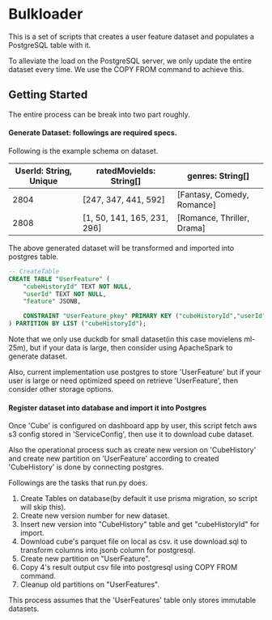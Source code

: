 # Bulkloader

This is a set of scripts that creates a user feature dataset and populates a PostgreSQL table with it.

To alleviate the load on the PostgreSQL server, we only update the entire dataset every time. We use the COPY FROM command to achieve this.

## Getting Started

The entire process can be break into two part roughly.

#### Generate Dataset: followings are required specs.

Following is the example schema on dataset.

| UserId: String, Unique | ratedMovieIds: String[]     | genres: String[]           |
| ---------------------- | --------------------------- | -------------------------- |
| 2804                   | [247, 347, 441, 592]        | [Fantasy, Comedy, Romance] |
| 2808                   | [1, 50, 141, 165, 231, 296] | [Romance, Thriller, Drama] |

The above generated dataset will be transformed and imported into postgres table.

```sql
-- CreateTable
CREATE TABLE "UserFeature" (
    "cubeHistoryId" TEXT NOT NULL,
    "userId" TEXT NOT NULL,
    "feature" JSONB,

    CONSTRAINT "UserFeature_pkey" PRIMARY KEY ("cubeHistoryId","userId")
) PARTITION BY LIST ("cubeHistoryId");
```

Note that we only use duckdb for small dataset(in this case movielens ml-25m), but if your data is large, then consider using ApacheSpark to generate dataset.

Also, current implementation use postgres to store 'UserFeature' but if your user is large or need optimized speed on retrieve 'UserFeature', then consider other storage options.

#### Register dataset into database and import it into Postgres

Once 'Cube' is configured on dashboard app by user, this script fetch aws s3 config stored in 'ServiceConfig', then use it to download cube dataset.

Also the operational process such as create new version on 'CubeHistory' and create new partition on 'UserFeature' according to created 'CubeHistory' is done by connecting postgres.

Followings are the tasks that run.py does.

1. Create Tables on database(by default it use prisma migration, so script will skip this).
2. Create new version number for new dataset.
3. Insert new version into "CubeHistory" table and get "cubeHistoryId" for import.
4. Download cube's parquet file on local as csv. it use download.sql to transform columns into jsonb column for postgresql.
5. Create new partition on "UserFeature".
6. Copy 4's result output csv file into postgresql using COPY FROM command.
7. Cleanup old partitions on "UserFeatures".

This process assumes that the 'UserFeatures' table only stores immutable datasets.
